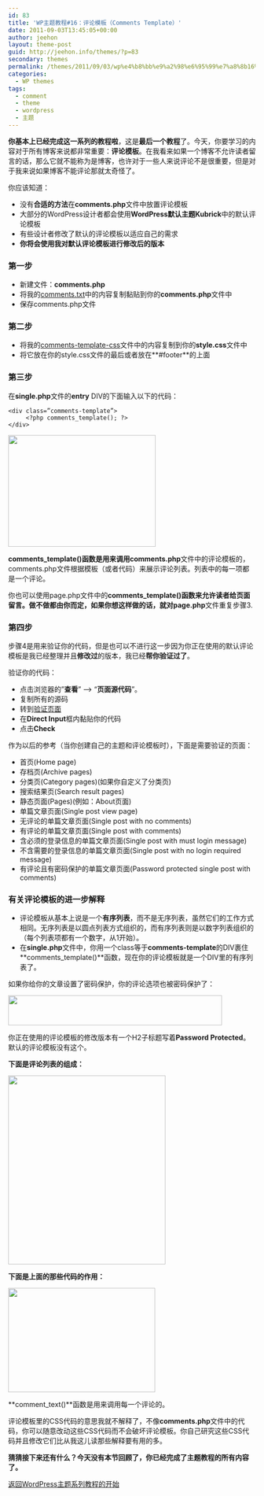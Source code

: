 ```yaml
---
id: 83
title: 'WP主题教程#16：评论模板（Comments Template）'
date: 2011-09-03T13:45:05+00:00
author: jeehon
layout: theme-post
guid: http://jeehon.info/themes/?p=83
secondary: themes
permalink: /themes/2011/09/03/wp%e4%b8%bb%e9%a2%98%e6%95%99%e7%a8%8b16%ef%bc%9a%e8%af%84%e8%ae%ba%e6%a8%a1%e6%9d%bf%ef%bc%88comments-template%ef%bc%89/
categories:
  - WP themes
tags:
  - comment
  - theme
  - wordpress
  - 主题
---
```

**你基本上已经完成这一系列的教程啦**，这是**最后一个教程**了。今天，你要学习的内容对于所有博客来说都非常重要：**评论模板**。在我看来如果一个博客不允许读者留言的话，那么它就不能称为是博客，也许对于一些人来说评论不是很重要，但是对于我来说如果博客不能评论那就太奇怪了。

你应该知道：

  * 没有**合适的方法**在**comments.php**文件中放置评论模板
  * 大部分的WordPress设计者都会使用**WordPress默认主题Kubrick**中的默认评论模板
  * 有些设计者修改了默认的评论模板以适应自己的需求
  * **你将会使用我对默认评论模板进行修改后的版本**

### 第一步

  * 新建文件：**comments.php**
  * 将我的[comments.txt](http://jeehon.info/samples/comments.txt)中的内容复制黏贴到你的**comments.php**文件中
  * 保存comments.php文件

### 第二步

  * 将我的[comments-template-css](http://jeehon.info/samples/comments-template-css.txt)文件中的内容复制到你的**style.css**文件中
  * 将它放在你的style.css文件的最后或者放在**#footer**的上面

### 第三步

在**single.php**文件的**entry** DIV的下面输入以下的代码：

    <div class=”comments-template”>
         <?php comments_template(); ?>
    </div>
    

[<img src="http://jeehon.info/log/files/2011/08/comments-template.gif" alt="" title="comments-template" width="300" height="227" class="aligncenter size-full wp-image-924" />](http://jeehon.info/log/files/2011/08/comments-template.gif)
  
**comments_template()**函数是用来调用**comments.php**文件中的评论模板的，comments.php文件根据模板（或者代码）来展示评论列表。列表中的每一项都是一个评论。

你也可以使用page.php文件中的**comments_template()**函数来允许读者给页面留言。做不做都由你而定，如果你想这样做的话，就对**page.php**文件重复步骤3.

### 第四步

步骤4是用来验证你的代码，但是也可以不进行这一步因为你正在使用的默认评论模板是我已经整理并且**修改过**的版本，我已经**帮你验证过了**。

验证你的代码：

  * 点击浏览器的”**查看**” &#8211;> “**页面源代码**”。
  * 复制所有的源码
  * 转到[验证页面](http://validator.w3.org/)
  * 在**Direct Input**框内黏贴你的代码
  * 点击**Check**

作为以后的参考（当你创建自己的主题和评论模板时），下面是需要验证的页面：

  * 首页(Home page)
  * 存档页(Archive pages)
  * 分类页(Category pages)(如果你自定义了分类页)
  * 搜索结果页(Search result pages)
  * 静态页面(Pages)(例如：About页面)
  * 单篇文章页面(Single post view page)
  * 无评论的单篇文章页面(Single post with no comments)
  * 有评论的单篇文章页面(Single post with comments)
  * 含必须的登录信息的单篇文章页面(Single post with must login message)
  * 不含需要的登录信息的单篇文章页面(Single post with no login required message)
  * 有评论且有密码保护的单篇文章页面(Password protected single post with comments)

### 有关评论模板的进一步解释

  * 评论模板从基本上说是一个**有序列表**，而不是无序列表，虽然它们的工作方式相同。无序列表是以圆点列表方式组织的，而有序列表则是以数字列表组织的（每个列表项都有一个数字，从1开始）。
  * 在**single.php**文件中，你用一个class等于**comments-template**的DIV裹住**comments_template()**函数，现在你的评论模板就是一个DIV里的有序列表了。

如果你给你的文章设置了密码保护，你的评论选项也被密码保护了：
  
[<img src="http://jeehon.info/log/files/2011/08/password-protected.gif" alt="" title="password-protected" width="435" height="61" class="aligncenter size-full wp-image-925" />](http://jeehon.info/log/files/2011/08/password-protected.gif)
  
你正在使用的评论模板的修改版本有一个H2子标题写着**Password Protected**。默认的评论模板没有这个。

**下面是评论列表的组成：**
  
[<img src="http://jeehon.info/log/files/2011/08/comments-template-core.gif" alt="" title="comments-template-core" width="320" height="384" class="aligncenter size-full wp-image-926" />](http://jeehon.info/log/files/2011/08/comments-template-core.gif)
  
**下面是上面的那些代码的作用：**
  
[<img src="http://jeehon.info/log/files/2011/08/comments-template-simple.gif" alt="" title="comments-template-simple" width="299" height="212" class="aligncenter size-full wp-image-927" />](http://jeehon.info/log/files/2011/08/comments-template-simple.gif)
  
**comment_text()**函数是用来调用每一个评论的。

评论模板里的CSS代码的意思我就不解释了，不像**comments.php**文件中的代码，你可以随意改动这些CSS代码而不会破坏评论模板。你自己研究这些CSS代码并且修改它们比从我这儿读那些解释要有用的多。

**猜猜接下来还有什么？今天没有本节回顾了，你已经完成了主题教程的所有内容了。**

[返回WordPress主题系列教程的开始](http://jeehon.info/themes/)